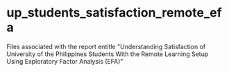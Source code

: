 # up_students_satisfaction_remote_efa
Files associated with the report entitle "Understanding Satisfaction of University of the Philippines Students With the Remote Learning Setup Using Exploratory Factor Analysis (EFA)"
